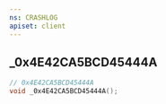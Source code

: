 ```yaml
---
ns: CRASHLOG
apiset: client
---
```

## _0x4E42CA5BCD45444A

```c
// 0x4E42CA5BCD45444A
void _0x4E42CA5BCD45444A();
```





